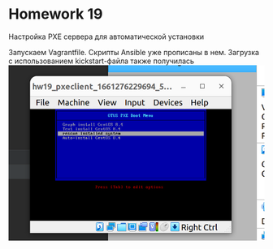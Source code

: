 # **Homework 19**
Настройка PXE сервера для автоматической установки

Запускаем Vagrantfile. Скрипты Ansible уже прописаны в нем.
Загрузка с использованием kickstart-файла также получилась
![img.png](img.png)

